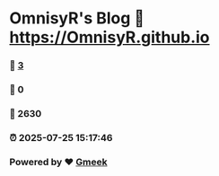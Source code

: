 # OmnisyR's Blog :link: https://OmnisyR.github.io 
### :page_facing_up: [3](https://OmnisyR.github.io/tag.html) 
### :speech_balloon: 0 
### :hibiscus: 2630 
### :alarm_clock: 2025-07-25 15:17:46 
### Powered by :heart: [Gmeek](https://github.com/Meekdai/Gmeek)
